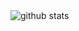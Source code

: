 <picture decoding="async" loading="lazy">
  <img alt="github stats" src="https://pixel-profile.vercel.app/api/github-stats?username=Hannah726&theme=fuji&dithering=true&hide=avatar">
</picture>
